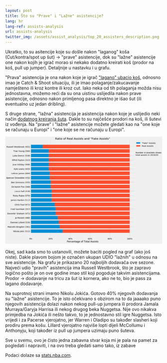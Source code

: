 ```yaml
---
layout: post
title: Što su "Prave" i "Lažne" asistencije?
lang: hr
lang-ref: assists-analysis
url: assists-analysis
twitter_img: /assets/assist_analysis/top_20_assisters_description.png
---
```


Ukratko, to su asitencije koje su došle nakon "laganog" koša (Cut/kontra/spot up šut) -> "prave" asistencije, dok su "lažne" asistencije one nakon kojih je igrač morao si nekako dodatno kreirati koš (prodor na koš, pull up jumper). Detaljnije u nastavku i u grafu.

<!--more-->

"Prava" asistencija je ona nakon koje je igrač ["lagano" ubacio koš](https://videos.nba.com/nba/pbp/media/2019/10/28/0021900050/446/db082939-7c93-f57d-64c7-aa977203f60a_1280x720.mp4), odnosno imao je Catch & Shoot situaciju, ili je imao polaganje/zakucavanje namješteno ili kroz kontre ili kroz cut. Iako neka od tih polaganja možda nisu jednostavna, možemo reći da su ona uistinu uslijedila nakon prave asistencije, odnosno nakon primljenog pasa direktno je išao šut (ili eventualno uz jedan dribling).

S druge strane, "lažna" asistencija je asistencija nakon koje je uslijedio neki način [dodatnog kreiranja šuta](https://videos.nba.com/nba/pbp/media/2019/11/02/0021900079/607/1f7717bd-e2b2-375c-152e-85497758f717_1280x720.mp4). Dakle to su najčešće prodori na koš, ili šutevi iz vođenja. Na "prave" i "lažne" asistencije možete gledati kao na "one koje se računaju u Europi" i "one koje se ne računaju u Europi".

![](/assets/assist_analysis/top_20_assisters_description.png)

Okej, sad kada smo to ustanovili, možete baciti pogled na graf (ako još niste). Dakle plavom bojom je označen ukupan UDIO "lažnih" u odnosu na sve asistencije. Na grafu je prikazano 20 najboljih dodavača ove sezone. Najveći udio "pravih" asistencija ima Russell Westbrook, što je zapravo logično pošto je on ove godine imao stil koji pogoduje takvim asistencijama. Prodor -> dodavanje na tricu za šut iz kornera, ako ne to, bio je pass za lagano dodavanje.

Na suprotnoj strani imamo Nikolu Jokića. Gotovo 40% njegovih dodavanja su "lažne" asistencije. To je isto očekivano s obzirom na to da jaaaako puno njegovih asistencija dolazi nakon nekog pull-up jumpera ili prodora Jamala Murraya/Garyja Harrisa ili nekog drugog beka Nuggetsa. Nije ovo nikakva primjedba na Jokića ili nešto takvo, to je jednostavno stil igre Nuggetsa. Isto vrijedi i za Pacerse vjerojatno, jer Warren i Oladipo su također slasheri koji prodiru prema košu. Lillard vjerojatno najviše lopti dijeli McCollumu i Anthonyju, koji također iz pull up jumpera uzimaju puno šuteva.

Sve u svemu, ovo je čisto jedna zabavna stvar koja mi je pala na pamet za pogledati i napraviti, i na ovo treba gledati samo tako, iz zabave

Podaci dolaze sa [stats.nba.com](https://stats.nba.com/).
